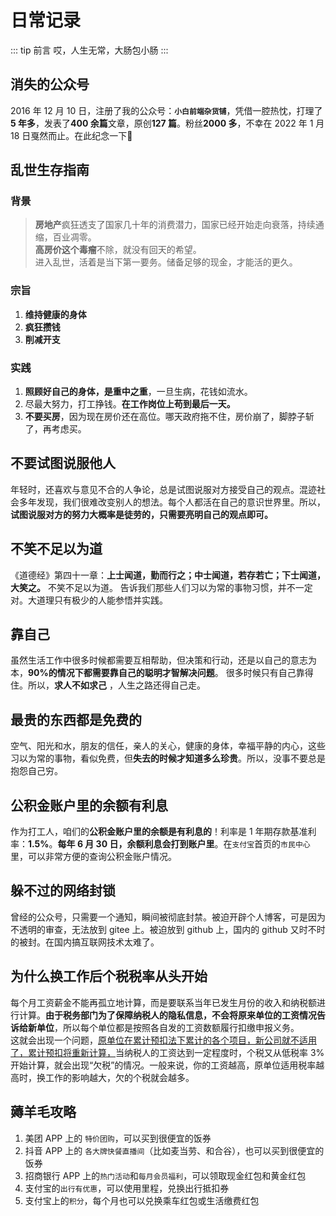 # 日常记录

::: tip 前言
哎，人生无常，大肠包小肠
:::

## 消失的公众号

2016 年 12 月 10 日，注册了我的公众号：**`小白前端杂货铺`**，凭借一腔热忱，打理了**5 年多**，发表了**400 余篇**文章，原创**127 篇**。粉丝**2000 多**，不幸在 2022 年 1 月 18 日戛然而止。在此纪念一下:pray:
<img :src="$withBase('/life/l1.png')" class="medium-zoom-image"/>

## 乱世生存指南

### 背景

> **房地产**疯狂透支了国家几十年的消费潜力，国家已经开始走向衰落，持续通缩，百业凋零。  
> **高房价这个毒瘤**不除，就没有回天的希望。  
> 进入乱世，活着是当下第一要务。储备足够的现金，才能活的更久。

### 宗旨

1. **维持健康的身体**
2. **疯狂攒钱**
3. **削减开支**

### 实践

1. **照顾好自己的身体，是重中之重**，一旦生病，花钱如流水。
2. 尽最大努力，打工挣钱。**在工作岗位上苟到最后一天。**
3. **不要买房**，因为现在房价还在高位。哪天政府拖不住，房价崩了，脚脖子斩了，再考虑买。

## 不要试图说服他人

年轻时，还喜欢与意见不合的人争论，总是试图说服对方接受自己的观点。混迹社会多年发现，我们很难改变别人的想法。每个人都活在自己的意识世界里。所以，**试图说服对方的努力大概率是徒劳的，只需要亮明自己的观点即可。**

## 不笑不足以为道

《道德经》第四十一章：**上士闻道，勤而行之；中士闻道，若存若亡；下士闻道，大笑之。** 不笑不足以为道。 告诉我们那些人们习以为常的事物习惯，并不一定对。大道理只有极少的人能参悟并实践。

## 靠自己

虽然生活工作中很多时候都需要互相帮助，但决策和行动，还是以自己的意志为本，**90%的情况下都需要靠自己的聪明才智解决问题**。 很多时候只有自己靠得住。所以，**求人不如求己** ，人生之路还得自己走。

## 最贵的东西都是免费的

空气、阳光和水，朋友的信任，亲人的关心，健康的身体，幸福平静的内心，这些习以为常的事物，看似免费，但**失去的时候才知道多么珍贵**。所以，没事不要总是抱怨自己穷。

## 公积金账户里的余额有利息

作为打工人，咱们的**公积金账户里的余额是有利息的**！利率是 1 年期存款基准利率：**1.5%**。**每年 6 月 30 日，余额利息会打到账户里**。在`支付宝`首页的`市民中心`里，可以非常方便的查询公积金账户情况。

## 躲不过的网络封锁

曾经的公众号，只需要一个通知，瞬间被彻底封禁。被迫开辟个人博客，可是因为不透明的审查，无法放到 gitee 上。被迫放到 github 上，国内的 github 又时不时的被封。在国内搞互联网技术太难了。

## 为什么换工作后个税税率从头开始

每个月工资薪金不能再孤立地计算，而是要联系当年已发生月份的收入和纳税额进行计算。**由于税务部门为了保障纳税人的隐私信息，不会将原来单位的工资情况告诉给新单位**，所以每个单位都是按照各自发的工资数额履行扣缴申报义务。  
这就会出现一个问题，<u>原单位在累计预扣法下累计的各个项目，新公司就不适用了，累计预扣将重新计算，</u>当纳税人的工资达到一定程度时，个税又从低税率 3%开始计算，就会出现“欠税”的情况。一般来说，你的工资越高，原单位适用税率越高时，换工作的影响越大，欠的个税就会越多。

## 薅羊毛攻略

1. 美团 APP 上的 `特价团购`，可以买到很便宜的饭券
2. 抖音 APP 上的 `各大牌快餐直播间`（比如麦当劳、和合谷），也可以买到很便宜的饭券
3. 招商银行 APP 上的`热门活动`和`每月会员福利`，可以领取现金红包和黄金红包
4. 支付宝的`出行有优惠`，可以使用里程，兑换出行抵扣券
5. 支付宝上的`积分`，每个月也可以兑换乘车红包或生活缴费红包
